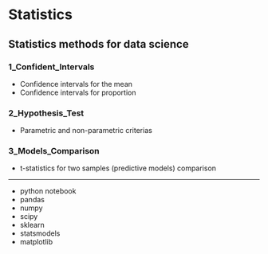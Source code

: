 # Statistics
## Statistics methods for data science

### 1_Confident_Intervals

- Confidence intervals for the mean
- Confidence intervals for proportion


### 2_Hypothesis_Test

- Parametric and non-parametric criterias


### 3_Models_Comparison
 - t-statistics for two samples (predictive models) comparison


______________________________________________________________________________________________________________________________

- python notebook
- pandas
- numpy
- scipy
- sklearn
- statsmodels
- matplotlib
